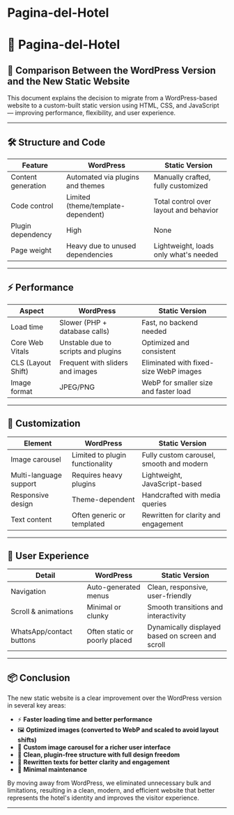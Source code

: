 # Pagina-del-Hotel
# 🏨 Pagina-del-Hotel

## 🚀 Comparison Between the WordPress Version and the New Static Website

This document explains the decision to migrate from a WordPress-based website to a custom-built static version using HTML, CSS, and JavaScript — improving performance, flexibility, and user experience.

---

## 🛠️ Structure and Code

| Feature                     | WordPress                              | Static Version                         |
|----------------------------|----------------------------------------|----------------------------------------|
| Content generation         | Automated via plugins and themes       | Manually crafted, fully customized     |
| Code control               | Limited (theme/template-dependent)     | Total control over layout and behavior |
| Plugin dependency          | High                                    | None                                   |
| Page weight                | Heavy due to unused dependencies       | Lightweight, loads only what's needed  |

---

## ⚡ Performance

| Aspect                          | WordPress                              | Static Version                         |
|---------------------------------|----------------------------------------|----------------------------------------|
| Load time                       | Slower (PHP + database calls)          | Fast, no backend needed                |
| Core Web Vitals                 | Unstable due to scripts and plugins    | Optimized and consistent               |
| CLS (Layout Shift)             | Frequent with sliders and images       | Eliminated with fixed-size WebP images |
| Image format                    | JPEG/PNG                               | WebP for smaller size and faster load  |

---

## 🎨 Customization

| Element                    | WordPress                              | Static Version                         |
|---------------------------|----------------------------------------|----------------------------------------|
| Image carousel            | Limited to plugin functionality        | Fully custom carousel, smooth and modern |
| Multi-language support    | Requires heavy plugins                 | Lightweight, JavaScript-based          |
| Responsive design         | Theme-dependent                        | Handcrafted with media queries         |
| Text content              | Often generic or templated             | Rewritten for clarity and engagement   |

---

## 👤 User Experience

| Detail                     | WordPress                              | Static Version                         |
|---------------------------|----------------------------------------|----------------------------------------|
| Navigation                | Auto-generated menus                   | Clean, responsive, user-friendly       |
| Scroll & animations       | Minimal or clunky                      | Smooth transitions and interactivity   |
| WhatsApp/contact buttons  | Often static or poorly placed          | Dynamically displayed based on screen and scroll |

---


## 📦 Conclusion

The new static website is a clear improvement over the WordPress version in several key areas:

- ⚡ **Faster loading time and better performance**
- 🖼️ **Optimized images (converted to WebP and scaled to avoid layout shifts)**
- 🎠 **Custom image carousel for a richer user interface**
- 🧹 **Clean, plugin-free structure with full design freedom**
- 📝 **Rewritten texts for better clarity and engagement**
- 🔐 **Minimal maintenance**

By moving away from WordPress, we eliminated unnecessary bulk and limitations, resulting in a clean, modern, and efficient website that better represents the hotel's identity and improves the visitor experience.

---

